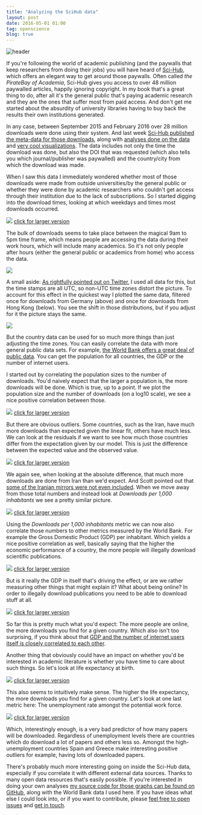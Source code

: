 ```yaml
---
title: "Analyzing the SciHub data"
layout: post
date: 2016-05-01 01:00
tag: openscience
blog: true
---
```

![header](/assets/images/scihub-header.png)

If you're following the world of academic publishing (and the paywalls that keep researchers from doing their jobs) you will have heard of [Sci-Hub](https://en.wikipedia.org/wiki/Sci-Hub), which offers an elegant way to get around those paywalls. Often called *the PirateBay of Academia*, Sci-Hub gives you access to over 48 million paywalled articles, happily ignoring copyright. In my book that's a great thing to do, after all it's the general public that's paying academic research and they are the ones that suffer most from paid access. And don't get me started about the absurdity of university libraries having to buy back the results their own institutions generated.

In any case, between September 2015 and February 2016 over 28 million downloads were done using their system. And last week [Sci-Hub published the meta-data for those downloads](http://datadryad.org/resource/doi:10.5061/dryad.q447c), along with [analyses done on the data](http://www.sciencemag.org/news/2016/04/whos-downloading-pirated-papers-everyone) and [very cool visualizations](https://blog.datadryad.org/2016/04/28/sci-hub-stories/). The data includes not only the time the download was done, but also the DOI that was requested (which also tells you which journal/publisher was paywalled) and the country/city from which the download was made.

When I saw this data I immediately wondered whether most of those downloads were made from outside universities/by the general public or whether they were done by academic researchers who couldn't get access through their institution due to the lack of subscriptions. So I started digging into the download times, looking at which weekdays and times most downloads occurred.

[![](/assets/images/scihub-download_time-thumb.png)](/assets/images/scihub-download_time.png)
[click for larger version](assets/images/scihub-download_time.png)

The bulk of downloads seems to take place between the magical 9am to 5pm time frame, which means people are accessing the data during their work hours, which will include many academics. So it's not only people after hours (either the general public or academics from home) who access the data.

![](/assets/images/scihub-download_time_germany_feb2016.png)

A small aside: [As rightfully pointed out on Twitter](https://twitter.com/johnstravis/status/725984011659661312), I used all data for this, but the time stamps are all UTC, so non-UTC time zones distort the picture. To account for this effect in the quickest way I plotted the same data, filtered once for downloads from Germany (above) and once for downloads from Hong Kong (below). You see the shift in those distributions, but if you adjust for it the picture stays the same.

![](/assets/images/scihub-download_time_hong_kong_feb2016.png)

But the country data can be used for so much more things than just adjusting the time zones. You can easily correlate the data with more general public data sets. For example, [the World Bank offers a great deal of public data](http://databank.worldbank.org/). You can get the population for all countries, the GDP or the number of internet users.

I started out by correlating the population sizes to the number of downloads. You'd naively expect that the larger a population is, the more downloads will be done. Which is true, up to a point. If we plot the population size and the number of downloads (on a log10 scale), we see a nice positive correlation between those.

[![](/assets/images/scihub-downloads_per_population_thumb.png)](/assets/images/scihub-downloads_per_population.png)
[click for larger version](assets/images/scihub-downloads_per_population.png)

But there are obvious outliers. Some countries, such as the Iran, have much more downloads than expected given the linear fit, others have much less. We can look at the residuals if we want to see how much those countries differ from the expectation given by our model. This is just the difference between the expected value and the observed value.

[![](/assets/images/scihub-downloads_per_population_residuals-thumb.png)](/assets/images/scihub-downloads_per_population_residuals.png)
[click for larger version](assets/images/scihub-downloads_per_population_residuals-thumb.png)

We again see, when looking at the absolute difference, that much more downloads are done from Iran than we'd expect. And Scott pointed out that [some of the Iranian mirrors were not even included](https://twitter.com/SCEdmunds/status/726122053703618561). When we move away from those total numbers and instead look at *Downloads per 1,000 inhabitants* we see a pretty similar picture.

[![](/assets/images/scihub-downloads_per_population_ranked-thumb.png)](/assets/images/scihub-downloads_per_population_ranked.png)
[click for larger version](assets/images/scihub-downloads_per_population_ranked.png)

Using the *Downloads per 1,000 inhabitants* metric we can now also correlate those numbers to other metrics measured by the World Bank. For example the Gross Domestic Product (GDP) per inhabitant. Which yields a nice positive correlation as well, basically saying that the higher the economic performance of a country, the more people will illegally download scientific publications.

[![](/assets/images/scihub-normalized_downloads_gdp-thumb.png)](/assets/images/scihub-normalized_downloads_gdp.png)
[click for larger version](assets/images/scihub-normalized_downloads_gdp.png)

But is it really the GDP in itself that's driving the effect, or are we rather measuring other things that might explain it? What about being online? In order to illegally download publications you need to be able to download stuff at all.

[![](/assets/images/scihub-normalized_downloads_internet_users-thumb.png)](/assets/images/scihub-normalized_downloads_internet_users.png)
[click for larger version](assets/images/scihub-normalized_downloads_internet_users.png)

So far this is pretty much what you'd expect: The more people are online, the more downloads you find for a given country. Which also isn't too surprising, if you think about that [GDP and the number of internet users itself is closely correlated to each other](assets/images/scihub-gdp_vs_internet.png).

Another thing that obviously could have an impact on whether you'd be interested in academic literature is whether you have time to care about such things. So let's look at life expectancy at birth.

[![](/assets/images/scihub-normalized_downloads_life_expectancy-thumb.png)](/assets/images/scihub-normalized_downloads_life_expectancy.png)
[click for larger version](assets/images/scihub-normalized_downloads_life_expectancy.png)

This also seems to intuitively make sense. The higher the life expectancy, the more downloads you find for a given country. Let's look at one last metric here: The unemployment rate amongst the potential work force.

[![](/assets/images/scihub-normalized_downloads_unemployment-thumb.png)](/assets/images/scihub-normalized_downloads_unemployment.png)
[click for larger version](assets/images/scihub-normalized_downloads_unemployment.png)

Which, interestingly enough, is a very bad predictor of how many papers will be downloaded. Regardless of unemployment levels there are countries which do download a lot of papers and others less so. Amongst the high-unemployment countries Spain and Greece make interesting positive outliers for example, having lots of downloaded papers.

There's probably much more interesting going on inside the Sci-Hub data, especially if you correlate it with different external data sources. Thanks to many open data resources that's easily possible. If you're interested in doing your own analyses [my source code for those graphs can be found on GitHub](https://github.com/gedankenstuecke/scihub_analysis), along with the World Bank data I used here. If you have ideas what else I could look into, or if you want to contribute, please [feel free to open issues](https://github.com/gedankenstuecke/scihub_analysis/issues) and [get in touch](https://www.twitter.com/gedankenstuecke).
